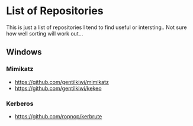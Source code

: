 # List of Repositories

This is just a list of repositories I tend to find useful or intersting.. Not sure how well sorting will work out...



## Windows

### Mimikatz
- https://github.com/gentilkiwi/mimikatz
- https://github.com/gentilkiwi/kekeo

### Kerberos
- https://github.com/ropnop/kerbrute

